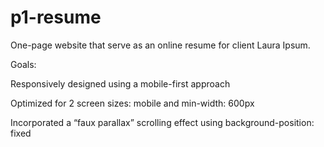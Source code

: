 # p1-resume
One-page website that serve as an online resume for client Laura Ipsum.

Goals:

Responsively designed using a mobile-first approach

Optimized for 2 screen sizes: mobile and min-width: 600px

Incorporated a “faux parallax” scrolling effect using background-position: fixed
